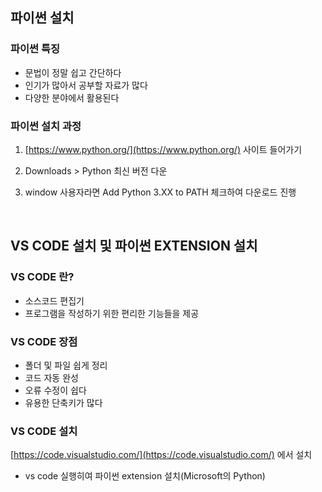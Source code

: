## 파이썬 설치

### **파이썬 특징**

- 문법이 정말 쉽고 간단하다
- 인기가 많아서 공부할 자료가 많다
- 다양한 분야에서 활용된다

### 파이썬 설치 과정

1. [https://www.python.org/](https://www.python.org/) 사이트 들어가기
2. Downloads > Python 최신 버전 다운
    
3. window 사용자라면 Add Python 3.XX to PATH 체크하여 다운로드 진행

<br>


## VS CODE 설치 및 파이썬 EXTENSION 설치

### **VS** CODE **란?**

- 소스코드 편집기
- 프로그램을 작성하기 위한 편리한 기능들을 제공

### **VS** CODE **장점**

- 폴더 및 파일 쉽게 정리
- 코드 자동 완성
- 오류 수정이 쉽다
- 유용한 단축키가 많다

### VS CODE 설치

[https://code.visualstudio.com/](https://code.visualstudio.com/) 에서 설치

- vs code 실행히여 파이썬 extension 설치(Microsoft의 Python)
    
